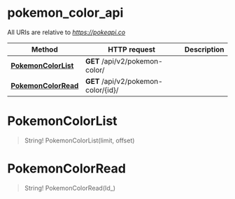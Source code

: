 # pokemon_color_api

All URIs are relative to *https://pokeapi.co*

Method | HTTP request | Description
------------- | ------------- | -------------
[**PokemonColorList**](pokemon_color_api.md#PokemonColorList) | **GET** /api/v2/pokemon-color/ | 
[**PokemonColorRead**](pokemon_color_api.md#PokemonColorRead) | **GET** /api/v2/pokemon-color/{id}/ | 


<a name="PokemonColorList"></a>
# **PokemonColorList**
> String! PokemonColorList(limit, offset)


<a name="PokemonColorRead"></a>
# **PokemonColorRead**
> String! PokemonColorRead(Id_)


